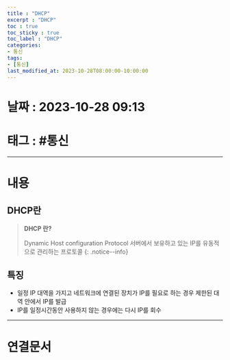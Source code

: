 ```yaml
---
title : "DHCP"
excerpt : "DHCP"
toc : true
toc_sticky : true
toc_label : "DHCP"
categories:
- 통신
tags:
- [통신]
last_modified_at: 2023-10-28T08:00:00-10:00:00
---
```


# 날짜 : 2023-10-28 09:13

# 태그 : #통신 
---

# 내용

## DHCP란
> **DHCP 란?**
>
> Dynamic Host configuration Protocol
> 서버에서 보유하고 있는 IP를 유동적으로 관리하는 프로토콜
{: .notice--info}

## 특징
- 일정 IP 대역을 가지고 네트워크에 연결된 장치가 IP를 필요로 하는 경우 제한된 대역 안에서 IP를 발급
- IP를 일정시간동안 사용하지 않는 경우에는 다시 IP를 회수

---

# 연결문서
